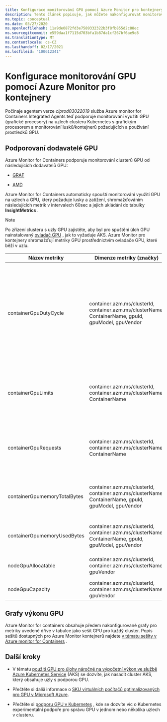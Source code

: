 ```yaml
---
title: Konfigurace monitorování GPU pomocí Azure Monitor pro kontejnery | Microsoft Docs
description: Tento článek popisuje, jak můžete nakonfigurovat monitorování clusterů Kubernetes s použitím uzlů NVIDIA a GPU s povoleným grafickým procesorem AMD pomocí Azure Monitor pro kontejnery.
ms.topic: conceptual
ms.date: 03/27/2020
ms.openlocfilehash: 11a9de0872fd3e7589332322b3f8fb855d2c88ec
ms.sourcegitcommit: e559daa1f7115d703bfa1b87da1cf267bf6ae9e8
ms.translationtype: MT
ms.contentlocale: cs-CZ
ms.lasthandoff: 02/17/2021
ms.locfileid: "100612341"
---
```

# <a name="configure-gpu-monitoring-with-azure-monitor-for-containers"></a>Konfigurace monitorování GPU pomocí Azure Monitor pro kontejnery

Počínaje agentem verze *ciprod03022019* služba Azure monitor for Containers Integrated Agents teď podporuje monitorování využití GPU (grafické procesory) na uzlech clusteru Kubernetes s grafickým procesorem a monitorování lusků/kontejnerů požadujících a používání prostředků GPU.

## <a name="supported-gpu-vendors"></a>Podporovaní dodavatelé GPU

Azure Monitor for Containers podporuje monitorování clusterů GPU od následujících dodavatelů GPU:

- [GRAF](https://developer.nvidia.com/kubernetes-gpu)

- [AMD](https://github.com/RadeonOpenCompute/k8s-device-plugin)

Azure Monitor for Containers automaticky spouští monitorování využití GPU na uzlech a GPU, který požaduje lusky a zatížení, shromažďováním následujících metrik v intervalech 60sec a jejich ukládání do tabulky **InsightMetrics** .

>[!NOTE]
>Po zřízení clusteru s uzly GPU zajistěte, aby byl pro spuštění úloh GPU nainstalovaný [ovladač GPU](../../aks/gpu-cluster.md) , jak to vyžaduje AKS. Azure Monitor pro kontejnery shromažďují metriky GPU prostřednictvím ovladače GPU, které běží v uzlu. 

|Název metriky |Dimenze metriky (značky) |Description |
|------------|------------------------|------------|
|containerGpuDutyCycle |container.azm.ms/clusterId, container.azm.ms/clusterName, ContainerName, gpuId, gpuModel, gpuVendor|Procento času v průběhu minulého ukázkového období (60 sekund), během kterého byl procesor GPU zaneprázdněný nebo aktivně zpracováván pro kontejner. Cyklus cel je číslo mezi 1 a 100. |
|containerGpuLimits |container.azm.ms/clusterId, container.azm.ms/clusterName, ContainerName |Každý kontejner může určovat omezení jako jeden nebo více GPU. Není možné vyžádat ani omezit zlomek GPU. |
|containerGpuRequests |container.azm.ms/clusterId, container.azm.ms/clusterName, ContainerName |Každý kontejner může vyžádat jeden nebo více GPU. Není možné vyžádat ani omezit zlomek GPU.|
|containerGpumemoryTotalBytes |container.azm.ms/clusterId, container.azm.ms/clusterName, ContainerName, gpuId, gpuModel, gpuVendor |Množství paměti GPU v bajtech, které je možné použít pro konkrétní kontejner. |
|containerGpumemoryUsedBytes |container.azm.ms/clusterId, container.azm.ms/clusterName, ContainerName, gpuId, gpuModel, gpuVendor |Množství paměti GPU v bajtech, které používá určitý kontejner. |
|nodeGpuAllocatable |container.azm.ms/clusterId, container.azm.ms/clusterName, gpuVendor |Počet GPU v uzlu, který může používat Kubernetes. |
|nodeGpuCapacity |container.azm.ms/clusterId, container.azm.ms/clusterName, gpuVendor |Celkový počet GPU v uzlu. |

## <a name="gpu-performance-charts"></a>Grafy výkonu GPU 

Azure Monitor for containers obsahuje předem nakonfigurované grafy pro metriky uvedené dříve v tabulce jako sešit GPU pro každý cluster. Popis sešitů dostupných pro Azure Monitor kontejnerů najdete [v tématu sešity v Azure monitor for Containers](../insights/container-insights-reports.md) .

## <a name="next-steps"></a>Další kroky

- V tématu [použití GPU pro úlohy náročné na výpočetní výkon ve službě Azure Kubernetes Service](../../aks/gpu-cluster.md) (AKS) se dozvíte, jak nasadit cluster AKS, který obsahuje uzly s podporou GPU.

- Přečtěte si další informace o [SKU virtuálních počítačů optimalizovaných pro GPU v Microsoft Azure](../../virtual-machines/sizes-gpu.md).

- Přečtěte si [podporu GPU v Kubernetes](https://kubernetes.io/docs/tasks/manage-gpus/scheduling-gpus/) , kde se dozvíte víc o Kubernetes experimentální podpoře pro správu GPU v jednom nebo několika uzlech v clusteru.

